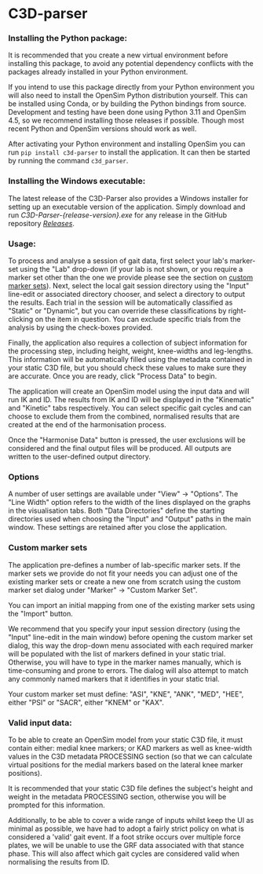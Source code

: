 # C3D-parser

### Installing the Python package:

It is recommended that you create a new virtual environment before installing this package, to
avoid any potential dependency conflicts with the packages already installed in your Python
environment.

If you intend to use this package directly from your Python environment you will also need to
install the OpenSim Python distribution yourself. This can be installed using Conda, or by building
the Python bindings from source. Development and testing have been done using Python 3.11 and
OpenSim 4.5, so we recommend installing those releases if possible. Though most recent Python and
OpenSim versions should work as well.

After activating your Python environment and installing OpenSim you can run
`pip install c3d-parser` to install the application. It can then be started by running the command
`c3d_parser`.


### Installing the Windows executable:

The latest release of the C3D-Parser also provides a Windows installer for setting up an executable
version of the application. Simply download and run _C3D-Parser-{release-version}.exe_ for any
release in the GitHub repository [_Releases_](https://github.com/tsalemink/C3D-parser/releases).


### Usage:

To process and analyse a session of gait data, first select your lab's marker-set using the "Lab"
drop-down (if your lab is not shown, or you require a marker set other than the one we provide
please see the section on [custom marker sets](#custom-marker-sets)). Next, select the local gait
session directory using the "Input" line-edit or associated directory chooser, and select a
directory to output the results. Each trial in the session will be automatically classified as
"Static" or "Dynamic", but you can override these classifications by right-clicking on the item
in question. You can exclude specific trials from the analysis by using the check-boxes provided.

Finally, the application also requires a collection of subject information for the processing step,
including height, weight, knee-widths and leg-lengths. This information will be automatically
filled using the metadata contained in your static C3D file, but you should check these values to
make sure they are accurate. Once you are ready, click "Process Data" to begin.

The application will create an OpenSim model using the input data and will run IK and ID. The
results from IK and ID will be displayed in the "Kinematic" and "Kinetic" tabs respectively.
You can select specific gait cycles and can choose to exclude them from the combined, normalised
results that are created at the end of the harmonisation process.

Once the "Harmonise Data" button is pressed, the user exclusions will be considered and the final
output files will be produced. All outputs are written to the user-defined output directory.


### Options

A number of user settings are available under "View" -> "Options". The "Line Width" option refers
to the width of the lines displayed on the graphs in the visualisation tabs. Both "Data
Directories" define the starting directories used when choosing the "Input" and "Output" paths in
the main window. These settings are retained after you close the application.


### Custom marker sets

The application pre-defines a number of lab-specific marker sets. If the marker sets we provide do
not fit your needs you can adjust one of the existing marker sets or create a new one from scratch
using the custom marker set dialog under "Marker" -> "Custom Marker Set".

You can import an initial mapping from one of the existing marker sets using the "Import" button.

We recommend that you specify your input session directory (using the "Input" line-edit in the main
window) before opening the custom marker set dialog, this way the drop-down menu associated with
each required marker will be populated with the list of markers defined in your static trial.
Otherwise, you will have to type in the marker names manually, which is time-consuming and prone
to errors. The dialog will also attempt to match any commonly named markers that it identifies in
your static trial.

Your custom marker set must define: "ASI", "KNE", "ANK", "MED", "HEE", either "PSI" or "SACR",
either "KNEM" or "KAX".


### Valid input data:

To be able to create an OpenSim model from your static C3D file, it must contain either: medial
knee markers; or KAD markers as well as knee-width values in the C3D metadata PROCESSING section
(so that we can calculate virtual positions for the medial markers based on the lateral knee marker
positions).

It is recommended that your static C3D file defines the subject's height and weight in the metadata
PROCESSING section, otherwise you will be prompted for this information.

Additionally, to be able to cover a wide range of inputs whilst keep the UI as minimal as possible,
we have had to adopt a fairly strict policy on what is considered a 'valid' gait event. If a foot
strike occurs over multiple force plates, we will be unable to use the GRF data associated with
that stance phase. This will also affect which gait cycles are considered valid when normalising
the results from ID.
